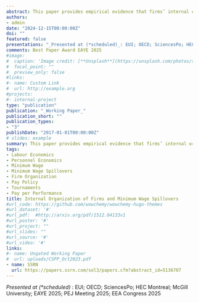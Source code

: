 ```yaml
---
abstract: This paper provides empirical evidence that firms’ internal organization and pay-setting practices shape how minimum wage shocks propagate through the wage distribution. I analyze the effects of a binding minimum wage in a personnel economics model featuring two canonical compensation structures: rigid, job title based pay schedules and flexible, individualized pay. The same policy shock produces distinct spillover patterns depending on the firm’s compensation structure. Firms with rigid hierarchies preserve wage differentials by adjusting pay up the ladder, amplifying spillovers. Flexible systems, in contrast, limit such adjustments. Using linked employer–employee data from Portugal and two minimum wage hikes, I exploit variation in workers’ exposure and firms’ pay-setting practices to estimate spillover effects. These reach up to the median of the wage distribution and are driven primarily by firm responses rather than institutional constraints. Effects are about 30 percent larger in firms with rigid pay structures. The findings identify compensation practices as a key transmission channel through which minimum wage policy, and other shocks to relative pay, reshape the wage distribution.
authors:
- admin
date: "2024-12-15T00:00:00Z"
doi: ""
featured: false
presentations: "_Presented at (*scheduled)_: EUI; OECD; SciencesPo; HEC Montreal; McGill University; EAYE2025; PEJ Meeting 2025; *EEA Congress 2025"
comments: Best Paper Award EAYE 2025
#image:
#  caption: 'Image credit: [**Unsplash**](https://unsplash.com/photos/s9CC2SKySJM)'
#  focal_point: ""
#  preview_only: false
#links:
#- name: Custom Link
#  url: http://example.org
#projects:
#- internal-project
type: "publication"
publication: "_Working Paper_"
publication_short: ""
publication_types:
- "3"
publishDate: "2017-01-01T00:00:00Z"
# slides: example
summary: This paper provides empirical evidence that firms’ internal organization and pay-setting practices shape how minimum wage shocks propagate through the wage distribution. I analyze the effects of a binding minimum wage in a personnel economics model featuring two canonical compensation structures: rigid, job title based pay schedules and flexible, individualized pay. The same policy shock produces distinct spillover patterns depending on the firm’s compensation structure. Firms with rigid hierarchies preserve wage differentials by adjusting pay up the ladder, amplifying spillovers. Flexible systems, in contrast, limit such adjustments. Using linked employer–employee data from Portugal and two minimum wage hikes, I exploit variation in workers’ exposure and firms’ pay-setting practices to estimate spillover effects. These reach up to the median of the wage distribution and are driven primarily by firm responses rather than institutional constraints. Effects are about 30 percent larger in firms with rigid pay structures. The findings identify compensation practices as a key transmission channel through which minimum wage policy, and other shocks to relative pay, reshape the wage distribution.
tags:
- Labour Economics
- Personnel Economics
- Minimum Wage
- Minimum Wage Spillovers
- Firm Organization 
- Pay Policy
- Tournaments
- Pay per Performance
title: Internal Organization of Firms and Minimum Wage Spillovers 
#url_code: https://github.com/wowchemy/wowchemy-hugo-themes
#url_dataset: '#'
#url_pdf:  #http://arxiv.org/pdf/1512.04133v1
#url_poster: '#'
#url_project: ""
#url_slides: ""
#url_source: '#'
#url_video: '#'
links:
#- name: Ungated Working Paper
#  url: uploads/CSPP_Oct2023.pdf
- name: SSRN
  url: https://papers.ssrn.com/sol3/papers.cfm?abstract_id=5136707
---
```


_Presented at (*scheduled)_ : EUI; OECD; SciencesPo; HEC Montreal; McGill University; EAYE 2025; PEJ Meeting 2025; EEA Congress 2025